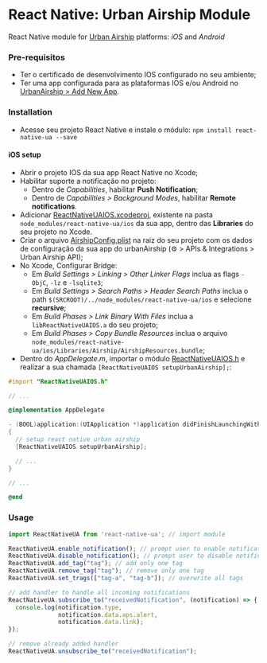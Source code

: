 # React Native: Urban Airship Module

React Native module for [Urban Airship](http://docs.urbanairship.com) platforms: *iOS* and *Android*

### Pre-requisitos
- Ter o certificado de desenvolvimento IOS configurado no seu ambiente;
- Ter uma app configurada para as plataformas IOS e/ou Android no [UrbanAirship > Add New App](https://go.urbanairship.com/apps/new/).

### Installation
- Acesse seu projeto React Native e instale o módulo: `npm install react-native-ua --save`

#### iOS setup
- Abrir o projeto IOS da sua app React Native no Xcode;
- Habilitar suporte a notificação no projeto:
  - Dentro de *Capabilities*, habilitar **Push Notification**;
  - Dentro de *Capabilities > Background Modes*, habilitar **Remote notifications**.
- Adicionar [ReactNativeUAIOS.xcodeproj](https://github.com/globocom/react-native-ua/tree/master/ios/ReactNativeUAIOS.xcodeproj), existente na pasta `node_modules/react-native-ua/ios` da sua app, dentro das **Libraries** do seu projeto no Xcode.
- Criar o arquivo [AirshipConfig.plist](https://github.com/globocom/react-native-ua/blob/master/ios/AirshipConfig.plist) na raiz do seu projeto com os dados de configuração da sua app do urbanAirship (⚙ > APIs & Integrations > Urban Airship API);
- No Xcode, Configurar Bridge:
  - Em *Build Settings > Linking > Other Linker Flags* inclua as flags `-ObjC`, `-lz` e `-lsqlite3`;
  - Em *Build Settings > Search Paths > Header Search Paths* inclua o path `$(SRCROOT)/../node_modules/react-native-ua/ios` e selecione **recursive**;
  - Em *Build Phases > Link Binary With Files* inclua a `libReactNativeUAIOS.a` do seu projeto;
  - Em *Build Phases > Copy Bundle Resources* inclua o arquivo `node_modules/react-native-ua/ios/Libraries/Airship/AirshipResources.bundle`;
- Dentro do *AppDelegate.m*, importar o módulo [ReactNativeUAIOS.h](https://github.com/globocom/react-native-ua/blob/master/ios/ReactNativeUAIOS.h) e realizar a sua chamada `[ReactNativeUAIOS setupUrbanAirship];`:

```objective-c
#import "ReactNativeUAIOS.h"

// ...

@implementation AppDelegate

- (BOOL)application:(UIApplication *)application didFinishLaunchingWithOptions:(NSDictionary *)launchOptions
{
  // setup react native urban airship
  [ReactNativeUAIOS setupUrbanAirship];

  // ...
}

// ...

@end
```

### Usage

``` javascript
import ReactNativeUA from 'react-native-ua'; // import module

ReactNativeUA.enable_notification(); // prompt user to enable notification 
ReactNativeUA.disable_notification(); // prompt user to disable notification
ReactNativeUA.add_tag("tag"); // add only one tag 
ReactNativeUA.remove_tag("tag"); // remove only one tag
ReactNativeUA.set_trags(["tag-a", "tag-b"]); // overwrite all tags

// add handler to handle all incoming notifications
ReactNativeUA.subscribe_to("receivedNotification", (notification) => {
  console.log(notification.type,
              notification.data.aps.alert,
              notification.data.link);
});

// remove already added handler
ReactNativeUA.unsubscribe_to("receivedNotification");
```
